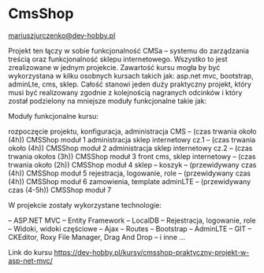 # CmsShop
mariuszjurczenko@dev-hobby.pl

Projekt ten łączy w sobie funkcjonalność CMSa – systemu do zarządzania treścią oraz funkcjonalność sklepu internetowego. 
Wszystko to jest zrealizowane w jednym projekcie. 
Zawartość kursu mogła by być wykorzystana w kilku osobnych kursach takich jak: 
asp.net  mvc,  bootstrap, adminLte, cms, sklep. 
Całość stanowi jeden duży praktyczny projekt, który musi być realizowany zgodnie z kolejnością nagranych odcinków 
i który został podzielony na mniejsze moduły funkcjonalne takie jak: 

Moduły funkcjonalne kursu:

rozpoczęcie projektu, konfiguracja, administracja CMS – (czas trwania około (4h)) CMSShop moduł 1
administracja sklep internetowy cz.1 – (czas trwania około (4h)) CMSShop moduł 2
administracja sklep internetowy cz.2 – (czas trwania okołos (3h)) CMSShop moduł 3
front cms, sklep internetowy – (czas trwania około (2h)) CMSShop moduł 4
sklep – koszyk – (przewidywany czas (4h)) CMSShop moduł 5
rejestracja, logowanie, role – (przewidywany czas (4h)) CMSShop moduł 6
zamowienia, template adminLTE – (przewidywany czas (4-5h)) CMSShop moduł 7

W projekcie zostały wykorzystane technologie:

– ASP.NET MVC 
– Entity Framework 
– LocalDB 
– Rejestracja, logowanie, role 
– Widoki, widoki częściowe 
– Ajax 
– Routes 
– Bootstrap 
– AdminLTE 
– GIT 
– CKEditor, Roxy File Manager, Drag And Drop 
– i inne …

Link do kursu https://dev-hobby.pl/kursy/cmsshop-praktyczny-projekt-w-asp-net-mvc/
